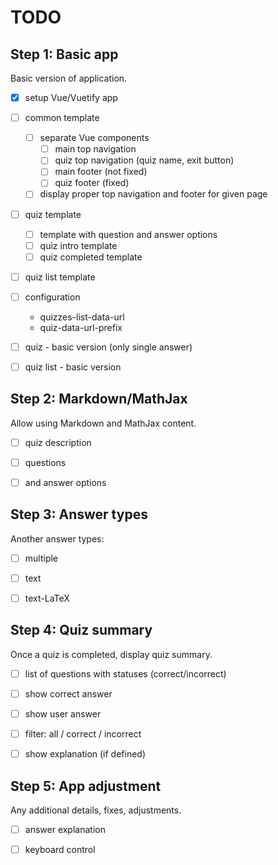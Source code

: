 # TODO

## Step 1: Basic app

Basic version of application.

- [x] setup Vue/Vuetify app
- [ ] common template
    - [ ] separate Vue components
        - [ ] main top navigation
        - [ ] quiz top navigation (quiz name, exit button)
        - [ ] main footer (not fixed)
        - [ ] quiz footer (fixed)
    - [ ] display proper top navigation and footer for given page
- [ ] quiz template
    - [ ] template with question and answer options
    - [ ] quiz intro template
    - [ ] quiz completed template
- [ ] quiz list template
- [ ] configuration
    - quizzes-list-data-url
    - quiz-data-url-prefix
- [ ] quiz - basic version (only single answer)
- [ ] quiz list - basic version


## Step 2: Markdown/MathJax

Allow using Markdown and MathJax content.

- [ ] quiz description
- [ ] questions
- [ ] and answer options


## Step 3: Answer types

Another answer types:

- [ ] multiple
- [ ] text
- [ ] text-LaTeX


## Step 4: Quiz summary

Once a quiz is completed, display quiz summary.

- [ ] list of questions with statuses (correct/incorrect)
- [ ] show correct answer
- [ ] show user answer
- [ ] filter: all / correct / incorrect
- [ ] show explanation (if defined)


## Step 5: App adjustment

Any additional details, fixes, adjustments.

- [ ] answer explanation
- [ ] keyboard control

